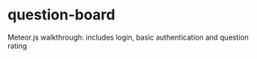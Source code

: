 question-board
==============

Meteor.js walkthrough: includes login, basic authentication and question rating
